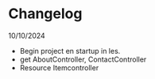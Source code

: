 # Changelog

10/10/2024
* Begin project en startup in les.
* get AboutController, ContactController
* Resource Itemcontroller
